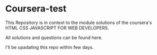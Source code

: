 # Coursera-test
This Repository is in context to the module solutions of the coursera's HTML CSS JAVASCRIPT FOR WEB DEVELOPERS.

All solutions and questions can be found here.

I'll be upadating this repo within few days.
